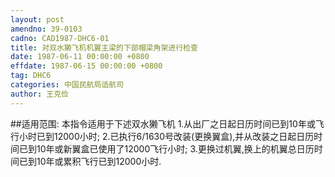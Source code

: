 ```yaml
---
layout: post
amendno: 39-0103
cadno: CAD1987-DHC6-01
title: 对双水獭飞机机翼主梁的下部帽梁角架进行检查
date: 1987-06-11 00:00:00 +0800
effdate: 1987-06-15 00:00:00 +0800
tag: DHC6
categories: 中国民航局适航司
author: 王克俭
---
```


##适用范围:
本指令适用于下述双水獭飞机
1.从出厂之日起日历时间已到10年或飞行小时已到12000小时;
2.已执行6/1630号改装(更换翼盒),并从改装之日起日历时间已到10年或新翼盒已使用了12000飞行小时;
3.更换过机翼,换上的机翼总日历时间已到10年或累积飞行已到12000小时.

